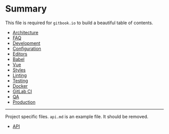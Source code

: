 # Summary

This file is required for `gitbook.io` to build a beautiful table of contents.

- [Architecture](template/architecture.md)
- [FAQ](template/faq.md)
- [Development](template/development.md)
- [Configuration](template/configuration.md)
- [Editors](template/editors.md)
- [Babel](template/babel.md)
- [Vue](template/vue.md)
- [Styles](template/styles.md)
- [Linting](template/linting.md)
- [Testing](template/testing.md)
- [Docker](template/docker.md)
- [GitLab CI](template/gitlab-ci.md)
- [QA](template/qa.md)
- [Production](template/production.md)

---

Project specific files. `api.md` is an example file. It should be removed.

- [API](project/api.md)
